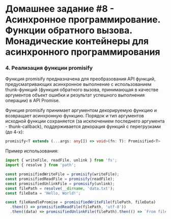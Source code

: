 # Домашнее задание #8 - Асинхронное программирование. Функции обратного вызова. Монадические контейнеры для асинхронного программирования

### 4. Реализация функции promisify

Функция promisify предназначена для преобразования API функций, предусматривающих асинхронное выполнение с использованием thunk-функций (функция обратного вызова, принимающая в качестве аргументов объект ошибки и результат успешного выполнения операции) в API Promise.

Функция promisify принимает аргументом декорируемую функцию и возвращает асинхронную функцию. Порядок и тип аргументов исходной функции сохраняется (за исключением последнего аргумента - thunk-callback), поддерживается декорация функций с перегрузками (до 4-х):

```ts
promisify<T extends (...args: any[]) => void>(fn: T): Promisified<T>
```

Пример использования:

```js
import { writeFile, readFile, unlink } from 'fs';
import { resolve } from 'path';

const promisifiedWriteFile = promisify(writeFile);
const promisifiedReadFile = promisify(readFile);
const promisifiedUnlinkFile = promisify(unlink);
const filePath = resolve(__dirname, 'data.txt');
const fileData = 'Hello, World!';

const fileHandlePromise = promisifiedWriteFile(filePath, fileData)
  .then(() => promisifiedReadFile(filePath, 'utf-8'))
  .then((data) => promisifiedUnlinkFile(filePath).then(() => `From file: ${data}`));
```
